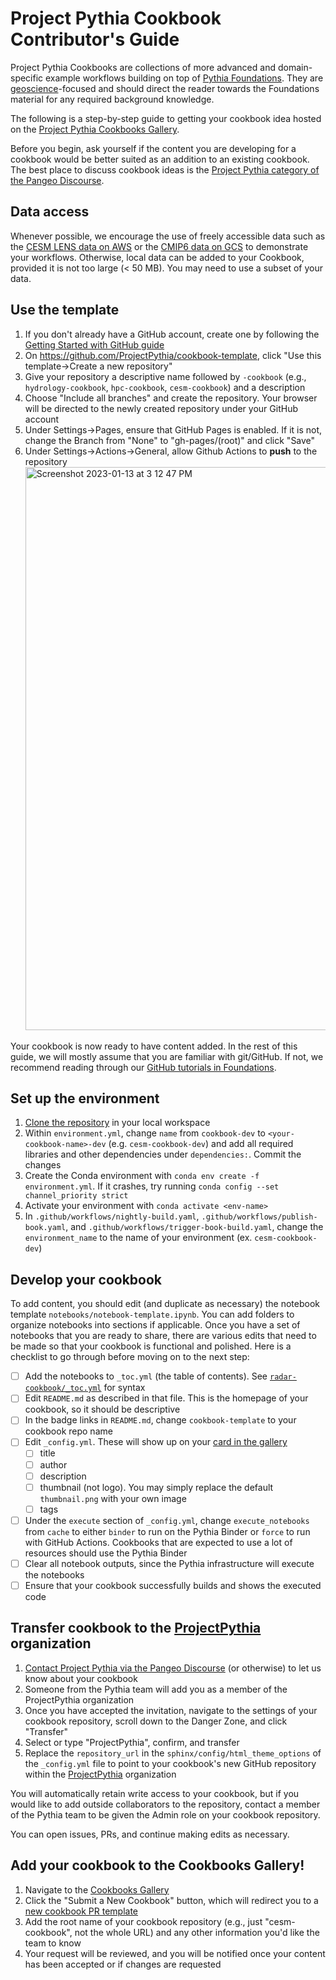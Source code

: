 # Project Pythia Cookbook Contributor's Guide

Project Pythia Cookbooks are collections of more advanced and domain-specific example
workflows building on top of [Pythia Foundations](https://foundations.projectpythia.org/landing-page.html).
They are [geoscience](https://en.wikipedia.org/wiki/Earth_science)-focused
and should direct the reader towards the Foundations material for any required
background knowledge.

The following is a step-by-step guide to getting your cookbook idea
hosted on the [Project Pythia Cookbooks Gallery](https://cookbooks.projectpythia.org).

Before you begin, ask yourself if the content you are developing for a cookbook would be better suited as an addition to an existing cookbook. The best place to discuss cookbook ideas is the [Project Pythia category of the Pangeo Discourse](https://discourse.pangeo.io/c/education/project-pythia/60).

## Data access

Whenever possible, we encourage the use of freely accessible data such as the [CESM LENS data on AWS](https://registry.opendata.aws/ncar-cesm-lens/)
or the [CMIP6 data on GCS](https://console.cloud.google.com/marketplace/details/noaa-public/cmip6) to demonstrate your workflows.
Otherwise, local data can be added to your Cookbook, provided it is not too large (< 50 MB). You may need to use a subset of your data.

## Use the template

1. If you don't already have a GitHub account, create one by following the [Getting Started with GitHub guide](https://foundations.projectpythia.org/foundations/getting-started-github.html)
1. On https://github.com/ProjectPythia/cookbook-template, click "Use this template&rarr;Create a new repository"
1. Give your repository a descriptive name followed by `-cookbook` (e.g., `hydrology-cookbook`, `hpc-cookbook`, `cesm-cookbook`) and a description
1. Choose "Include all branches" and create the repository. Your browser will be directed to the newly created repository under your GitHub account
1. Under Settings&rarr;Pages, ensure that GitHub Pages is enabled. If it is not, change the Branch from "None" to "gh-pages/(root)" and click "Save"
1. Under Settings&rarr;Actions&rarr;General, allow Github Actions to **push** to the repository <img width="901" alt="Screenshot 2023-01-13 at 3 12 47 PM" src="https://user-images.githubusercontent.com/26660300/212428991-cd0ae2f0-73ca-40d8-b983-f122359463aa.png">

Your cookbook is now ready to have content added. In the rest of this guide, we will mostly assume that you are familiar with git/GitHub. If not, we recommend reading through our [GitHub tutorials in Foundations](https://foundations.projectpythia.org/foundations/getting-started-github.html).

## Set up the environment

1. [Clone the repository](https://foundations.projectpythia.org/foundations/github/github-cloning-forking.html) in your local workspace
1. Within `environment.yml`, change `name` from `cookbook-dev` to `<your-cookbook-name>-dev` (e.g. `cesm-cookbook-dev`) and add all required libraries and other dependencies under `dependencies:`. Commit the changes
1. Create the Conda environment with `conda env create -f environment.yml`. If it crashes, try running `conda config --set channel_priority strict`
1. Activate your environment with `conda activate <env-name>`
1. In `.github/workflows/nightly-build.yaml`, `.github/workflows/publish-book.yaml`, and `.github/workflows/trigger-book-build.yaml`, change the `environment_name` to the name of your environment (ex. `cesm-cookbook-dev`)

## Develop your cookbook

To add content, you should edit (and duplicate as necessary) the notebook template `notebooks/notebook-template.ipynb`. You can add folders to organize notebooks into sections if applicable.
Once you have a set of notebooks that you are ready to share, there are various edits that need to be made so that your cookbook is functional and polished. Here is a checklist to go through before moving on to the next step:

- [ ] Add the notebooks to `_toc.yml` (the table of contents). See [`radar-cookbook/_toc.yml`](https://github.com/ProjectPythia/radar-cookbook/blob/main/_toc.yml) for syntax
- [ ] Edit `README.md` as described in that file. This is the homepage of your cookbook, so it should be descriptive
- [ ] In the badge links in `README.md`, change `cookbook-template` to your cookbook repo name
- [ ] Edit `_config.yml`. These will show up on your [card in the gallery](https://cookbooks.projectpythia.org/)
  - [ ] title
  - [ ] author
  - [ ] description
  - [ ] thumbnail (not logo). You may simply replace the default `thumbnail.png` with your own image
  - [ ] tags
- [ ] Under the `execute` section of `_config.yml`, change `execute_notebooks` from `cache` to either `binder` to run on the Pythia Binder or `force` to run with GitHub Actions. Cookbooks that are expected to use a lot of resources should use the Pythia Binder
- [ ] Clear all notebook outputs, since the Pythia infrastructure will execute the notebooks
- [ ] Ensure that your cookbook successfully builds and shows the executed code

## Transfer cookbook to the [ProjectPythia](https://github.com/ProjectPythia) organization

1. [Contact Project Pythia via the Pangeo Discourse](https://discourse.pangeo.io/c/education/project-pythia/60) (or otherwise) to let us know about your cookbook
1. Someone from the Pythia team will add you as a member of the ProjectPythia organization
1. Once you have accepted the invitation, navigate to the settings of your cookbook repository, scroll down to the Danger Zone, and click "Transfer"
1. Select or type "ProjectPythia", confirm, and transfer
1. Replace the `repository_url` in the `sphinx/config/html_theme_options` of the `_config.yml` file to point to your cookbook's new GitHub repository within the [ProjectPythia](https://github.com/ProjectPythia) organization

You will automatically retain write access to your cookbook, but if you would like to add outside collaborators to the repository, contact a member of the Pythia team to be given the Admin role on your cookbook repository.

You can open issues, PRs, and continue making edits as necessary.

## Add your cookbook to the Cookbooks Gallery!

1. Navigate to the [Cookbooks Gallery](https://cookbooks.projectpythia.org/)
1. Click the "Submit a New Cookbook" button, which will redirect you to a [new cookbook PR template](https://github.com/ProjectPythia/cookbook-gallery/issues/new?assignees=ProjectPythia%2Feducation&labels=content%2Ccookbook-gallery-submission&template=update-cookbook-gallery.yaml&title=Update+Gallery+with+new+Cookbook)
1. Add the root name of your cookbook repository (e.g., just "cesm-cookbook", not the whole URL) and any other information you'd like the team to know
1. Your request will be reviewed, and you will be notified once your content has been accepted or if changes are requested
